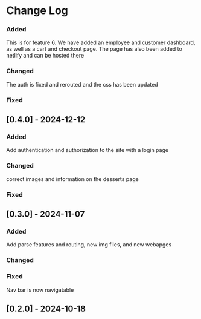 # Change Log

### Added
This is for feature 6. We have added an employee and customer dashboard, as well as a cart and checkout page. The page has also been added to netlify and can be hosted there
 
### Changed
 The auth is fixed and rerouted and the css has been updated
### Fixed
 
## [0.4.0] - 2024-12-12

### Added
Add authentication and authorization to the site with a login page
 
### Changed
 correct images and information on the desserts page
### Fixed
 
## [0.3.0] - 2024-11-07

### Added
Add parse features and routing, new img files, and new webapges
 
### Changed
 
### Fixed
 Nav bar is now navigatable
## [0.2.0] - 2024-10-18
  
